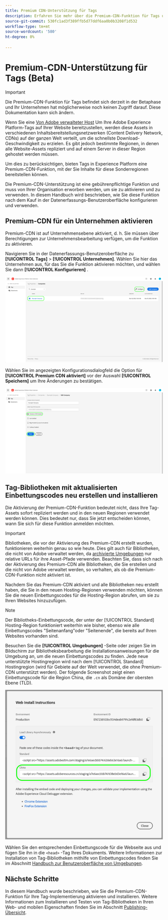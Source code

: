 ```yaml
---
title: Premium CDN-Unterstützung für Tags
description: Erfahren Sie mehr über die Premium-CDN-Funktion für Tags und wie Sie damit Ihre Inhalte in mehreren geografischen Regionen bereitstellen können.
source-git-commit: 530fc1ad3f389ffb5d77ddf6aa0b0b3208f1d532
workflow-type: tm+mt
source-wordcount: '580'
ht-degree: 0%

---
```


# Premium-CDN-Unterstützung für Tags (Beta)

>[!IMPORTANT]
>
>Die Premium-CDN-Funktion für Tags befindet sich derzeit in der Betaphase und Ihr Unternehmen hat möglicherweise noch keinen Zugriff darauf. Diese Dokumentation kann sich ändern.

Wenn Sie eine [Von Adobe verwalteter Host](./hosts/managed-by-adobe-host.md) Um Ihre Adobe Experience Platform-Tags auf Ihrer Website bereitzustellen, werden diese Assets in verschiedenen Inhaltsbereitstellungsnetzwerken (Content Delivery Network, CDNs) auf der ganzen Welt verteilt, um die schnellste Download-Geschwindigkeit zu erzielen. Es gibt jedoch bestimmte Regionen, in denen alle Website-Assets repliziert und auf einem Server in dieser Region gehostet werden müssen.

Um dies zu berücksichtigen, bieten Tags in Experience Platform eine Premium-CDN-Funktion, mit der Sie Inhalte für diese Sonderregionen bereitstellen können.

Die Premium-CDN-Unterstützung ist eine gebührenpflichtige Funktion und muss von Ihrer Organisation erworben werden, um sie zu aktivieren und zu verwenden. In diesem Handbuch wird beschrieben, wie Sie diese Funktion nach dem Kauf in der Datenerfassungs-Benutzeroberfläche konfigurieren und verwenden.

## Premium-CDN für ein Unternehmen aktivieren

Premium-CDN ist auf Unternehmensebene aktiviert, d. h. Sie müssen über Berechtigungen zur Unternehmensbearbeitung verfügen, um die Funktion zu aktivieren.

Navigieren Sie in der Datenerfassungs-Benutzeroberfläche zu **[!UICONTROL Tags]** > **[!UICONTROL Unternehmen]**. Wählen Sie hier das Unternehmen aus, für das Sie die Funktion aktivieren möchten, und wählen Sie dann **[!UICONTROL Konfigurieren]** .

![Wählen Sie ein Unternehmen aus, das konfiguriert werden soll](../../images/ui/publishing/premium-cdn/configure-property.png)

Wählen Sie im angezeigten Konfigurationsdialogfeld die Option für **[!UICONTROL Premium CDN aktiviert]** vor der Auswahl **[!UICONTROL Speichern]** um Ihre Änderungen zu bestätigen.

![Premium-CDN-Option aktivieren](../../images/ui/publishing/premium-cdn/enable-premium-cdn.png)

## Tag-Bibliotheken mit aktualisierten Einbettungscodes neu erstellen und installieren

Die Aktivierung der Premium-CDN-Funktion bedeutet nicht, dass Ihre Tag-Assets sofort repliziert werden und in den neuen Regionen verwendet werden können. Dies bedeutet nur, dass Sie jetzt entscheiden können, wann Sie sich für diese Funktion anmelden möchten.

>[!IMPORTANT]
>
>Bibliotheken, die vor der Aktivierung des Premium-CDN erstellt wurden, funktionieren weiterhin genau so wie heute. Dies gilt auch für Bibliotheken, die nicht von Adobe verwaltet werden, da [archivierte Umgebungen](./environments.md#archive) nur relative URLs für ihre Asset-Pfade verwenden. Beachten Sie, dass sich nach der Aktivierung des Premium-CDN alle Bibliotheken, die Sie erstellen und die nicht von Adobe verwaltet werden, so verhalten, als ob die Premium-CDN-Funktion nicht aktiviert ist.

Nachdem Sie das Premium-CDN aktiviert und alle Bibliotheken neu erstellt haben, die Sie in den neuen Hosting-Regionen verwenden möchten, können Sie die neuen Einbettungscodes für die Hosting-Region abrufen, um sie zu Ihren Websites hinzuzufügen.

>[!NOTE]
>
>Der Bibliotheks-Einbettungscode, der unter der [!UICONTROL Standard] Hosting-Region funktioniert weiterhin wie bisher, ebenso wie alle Einbettungscodes &quot;Seitenanfang&quot;oder &quot;Seitenende&quot;, die bereits auf Ihren Websites vorhanden sind.

Besuchen Sie die **[!UICONTROL Umgebungen]** -Seite oder zeigen Sie im Bildschirm zur Bibliotheksbearbeitung die Installationsanweisungen für die Umgebung an, um die neuen Einbettungscodes zu finden. Jede neue unterstützte Hostingregion wird nach dem [!UICONTROL Standard] Hostingregion (wird für Gebiete auf der Welt verwendet, die ohne Premium-CDN unterstützt werden). Der folgende Screenshot zeigt einen Einbettungscode für die Region China, die `.cn` als Domäne der obersten Ebene (TLD).

![Einbettungscode für die chinesische Region](../../images/ui/publishing/premium-cdn/embed-codes.png)

Wählen Sie den entsprechenden Einbettungscode für die Webseite aus und fügen Sie ihn in die `<head>` -Tag Ihres Dokuments. Weitere Informationen zur Installation von Tag-Bibliotheken mithilfe von Einbettungscodes finden Sie im Abschnitt [Handbuch zur Benutzeroberfläche von Umgebungen](./environments.md#installation).

## Nächste Schritte

In diesem Handbuch wurde beschrieben, wie Sie die Premium-CDN-Funktion für Ihre Tag-Implementierung aktivieren und installieren. Weitere Informationen zum Installieren und Testen von Tag-Bibliotheken in Ihren Web- und mobilen Eigenschaften finden Sie im Abschnitt [Publishing-Übersicht](./overview.md).

